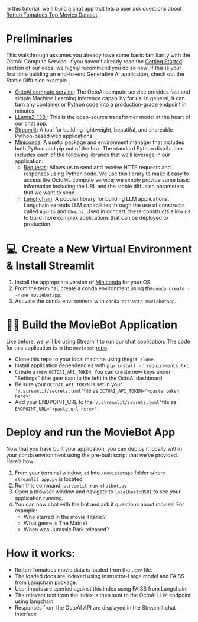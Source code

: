 In this tutorial, we'll build a chat app that lets a user ask questions about [Rotten Tomatoes Top Movies Dataset](https://www.kaggle.com/datasets/thedevastator/rotten-tomatoes-top-movies-ratings-and-technical).

# Preliminaries

This walkthrough assumes you already have some basic familiarity with the OctoAI Compute Service. If you haven't already read the [Getting Started](https://docs.octoai.cloud/docs/getting-started) section of our docs, we highly recommend you do so now. If this is your first time building an end-to-end Generative AI application, check out the Stable Diffusion example.

- [OctoAI compute service](https://octoai.cloud/): The OctoAI compute service provides fast and simple Machine Learning inference capability for us. In general, it can turn any container or Python code into a production-grade endpoint in minutes.
- [LLama2-13B ](https://huggingface.co/meta-llama/Llama-2-13b): This is the open-source transformer model at the heart of our chat app. 
- [Streamlit](https://github.com/streamlit): A tool for building lightweight, beautiful, and shareable Python-based web applications.
- [Miniconda](https://docs.conda.io/en/latest/miniconda.html): A useful package and environment manager that includes both Python and pip out of the box. The standard Python distribution includes each of the following libraries that we’ll leverage in our application:
  - [Requests](https://requests.readthedocs.io/en/latest/): Allows us to send and receive HTTP requests and responses using Python code. We use this library to make it easy to access the OctoML compute service; we simply provide some basic information including the URL and the stable diffusion parameters that we want to send.
  - [Langhchain](https://python.langchain.com/en/latest/index.html): A popular library for building LLM applications, Langchain extends LLM capabilities through the use of constructs called `Agents` and `Chains`. Used in concert, these constructs allow us to build more complex applications that can be deployed to production.


# 💻  Create a New Virtual Environment & Install Streamlit

1. Install the appropriate version of [Miniconda](https://docs.conda.io/en/latest/miniconda.html) for your OS.
2. From the terminal, create a conda environment using the`conda create --name moviebotapp`.
3. Activate the conda environment with `conda activate moviebotapp`.

# 🧑‍💻 Build the MovieBot Application

Like before, we will be using Streamlit to run our chat application. The code for this application is in the `moviebot` [repo](https://github.com/AI-Bassem/moviebot). 

- Clone this repo to your local machine using the`git clone`.
- Install application dependencies with `pip install -r requirements.txt`.
- Create a new `OCTOAI_API_TOKEN`. You can create new keys under "Settings" (the gear icon to the left) in the OctoAI dashboard.
- Be sure your `OCTOAI_API_TOKEN` is set in your `'/.streamlit/secrets.toml'`file as `OCTOAI_API_TOKEN="<paste token here>"`
- Add your ENDPOINT_URL to the '`/.streamlit/secrets.toml'`file as `ENDPOINT_URL="<paste url here>"`. 

# Deploy and run the MovieBot App

Now that you have built your application, you can deploy it locally within your conda environment using the pre-built script that we’ve provided. Here’s how:

1. From your terminal window, `cd` Into `/moviebotapp` folder where `streamlit_app.py` is located
2. Run this command: `streamlit run chatbot.py`
3. Open a browser window and navigate to `localhost:8501` to see your application running.
4. You can now chat with the bot and ask it questions about movies! For example:
   - Who starred in the movie Titanic?
   - What genre is The Matrix?
   - When was Jurassic Park released?

# How it works:

- Rotten Tomatoes movie data is loaded from the `.csv` file. 
- The loaded docs are indexed using Instructor-Large model and FAISS from Langchain package.
- User inputs are queried against this index using FAISS from Langchain. 
- The relevant text from the index is then sent to the OctoAI LLM endpoint using langchain. 
- Responses from the OctoAI API are displayed in the Streamlit chat interface
